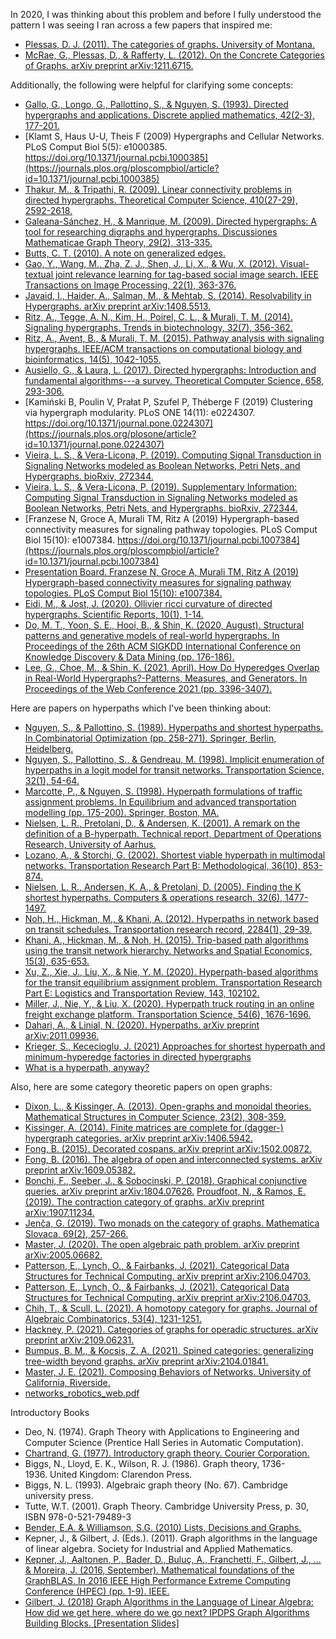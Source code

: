 In 2020, I was thinking about this problem and before I fully understood the
pattern I was seeing I ran across a few papers that inspired me:

* [Plessas, D. J. (2011). The categories of graphs. University of Montana.](https://scholarworks.umt.edu/etd/967)
* [McRae, G., Plessas, D., & Rafferty, L. (2012). On the Concrete Categories of Graphs. arXiv preprint arXiv:1211.6715.](https://arxiv.org/abs/1211.6715)

Additionally, the following were helpful for clarifying some concepts:

* [Gallo, G., Longo, G., Pallottino, S., & Nguyen, S. (1993). Directed hypergraphs and applications. Discrete applied mathematics, 42(2-3), 177-201\.](https://www.sciencedirect.com/science/article/pii/0166218X9390045P)
* [Klamt S, Haus U-U, Theis F (2009) Hypergraphs and Cellular Networks. PLoS Comput Biol 5(5): e1000385\. https://doi.org/10.1371/journal.pcbi.1000385](https://journals.plos.org/ploscompbiol/article?id=10.1371/journal.pcbi.1000385)
* [Thakur, M., & Tripathi, R. (2009). Linear connectivity problems in directed hypergraphs. Theoretical Computer Science, 410(27-29), 2592-2618\.](https://www.sciencedirect.com/science/article/pii/S0304397509002011)
* [Galeana-Sánchez, H., & Manrique, M. (2009). Directed hypergraphs: A tool for researching digraphs and hypergraphs. Discussiones Mathematicae Graph Theory, 29(2), 313-335\.](https://www.researchgate.net/publication/220468816_Directed_hypergraphs_A_tool_for_researching_digraphs_and_hypergraphs)
* [Butts, C. T. (2010). A note on generalized edges.](https://www.imbs.uci.edu/files/docs/technical/2010/mbs_10-03.pdf)
* [Gao, Y., Wang, M., Zha, Z. J., Shen, J., Li, X., & Wu, X. (2012). Visual-textual joint relevance learning for tag-based social image search. IEEE Transactions on Image Processing, 22(1), 363-376\.](https://ieeexplore.ieee.org/document/6212356)
* [Javaid, I., Haider, A., Salman, M., & Mehtab, S. (2014). Resolvability in Hypergraphs. arXiv preprint arXiv:1408.5513\.](https://arxiv.org/abs/1408.5513v2)
* [Ritz, A., Tegge, A. N., Kim, H., Poirel, C. L., & Murali, T. M. (2014). Signaling hypergraphs. Trends in biotechnology, 32(7), 356-362\.](https://www.sciencedirect.com/science/article/abs/pii/S0167779914000717)
* [Ritz, A., Avent, B., & Murali, T. M. (2015). Pathway analysis with signaling hypergraphs. IEEE/ACM transactions on computational biology and bioinformatics, 14(5), 1042-1055\.](https://www.ncbi.nlm.nih.gov/pmc/articles/PMC5810418/)
* [Ausiello, G., & Laura, L. (2017). Directed hypergraphs: Introduction and fundamental algorithms---a survey. Theoretical Computer Science, 658, 293-306\.](https://www.sciencedirect.com/science/article/pii/S0304397516002097?via%3Dihub)
* [Kamiński B, Poulin V, Prałat P, Szufel P, Théberge F (2019) Clustering via hypergraph modularity. PLoS ONE 14(11): e0224307\. https://doi.org/10.1371/journal.pone.0224307](https://journals.plos.org/plosone/article?id=10.1371/journal.pone.0224307)
* [Vieira, L. S., & Vera-Licona, P. (2019). Computing Signal Transduction in Signaling Networks modeled as Boolean Networks, Petri Nets, and Hypergraphs. bioRxiv, 272344\.](https://www.biorxiv.org/content/10.1101/272344v3)
* [Vieira, L. S., & Vera-Licona, P. (2019). Supplementary Information: Computing Signal Transduction in Signaling Networks modeled as Boolean Networks, Petri Nets, and Hypergraphs. bioRxiv, 272344\.](https://www.biorxiv.org/content/biorxiv/suppl/2018/07/10/272344.DC1/272344-1.pdf)
* [Franzese N, Groce A, Murali TM, Ritz A (2019) Hypergraph-based connectivity measures for signaling pathway topologies. PLoS Comput Biol 15(10): e1007384\. https://doi.org/10.1371/journal.pcbi.1007384](https://journals.plos.org/ploscompbiol/article?id=10.1371/journal.pcbi.1007384)
* [Presentation Board. Franzese N, Groce A, Murali TM, Ritz A (2019) Hypergraph-based connectivity measures for signaling pathway topologies. PLoS Comput Biol 15(10): e1007384\.](https://www.reed.edu/biology/ritz/files/posters/2017-franzese-potter-groce-fix-ritz.pdf)
* [Eidi, M., & Jost, J. (2020). Ollivier ricci curvature of directed hypergraphs. Scientific Reports, 10(1), 1-14\.](https://www.nature.com/articles/s41598-020-68619-6)
* [Do, M. T., Yoon, S. E., Hooi, B., & Shin, K. (2020, August). Structural patterns and generative models of real-world hypergraphs. In Proceedings of the 26th ACM SIGKDD International Conference on Knowledge Discovery & Data Mining (pp. 176-186).](https://www.researchgate.net/publication/342169087_Structural_Patterns_and_Generative_Models_of_Real-world_Hypergraphs)
* [Lee, G., Choe, M., & Shin, K. (2021, April). How Do Hyperedges Overlap in Real-World Hypergraphs?-Patterns, Measures, and Generators. In Proceedings of the Web Conference 2021 (pp. 3396-3407).](https://dl.acm.org/doi/abs/10.1145/3442381.3450010)

Here are papers on hyperpaths which I've been thinking about:

* [Nguyen, S., & Pallottino, S. (1989). Hyperpaths and shortest hyperpaths. In Combinatorial Optimization (pp. 258-271). Springer, Berlin, Heidelberg.](https://link.springer.com/chapter/10.1007/BFb0083470)
* [Nguyen, S., Pallottino, S., & Gendreau, M. (1998). Implicit enumeration of hyperpaths in a logit model for transit networks. Transportation Science, 32(1), 54-64\.](https://pubsonline.informs.org/doi/epdf/10.1287/trsc.32.1.54)
* [Marcotte, P., & Nguyen, S. (1998). Hyperpath formulations of traffic assignment problems. In Equilibrium and advanced transportation modelling (pp. 175-200). Springer, Boston, MA.](https://citeseerx.ist.psu.edu/viewdoc/download?doi=10.1.1.43.1143&rep=rep1&type=pdf)
* [Nielsen, L. R., Pretolani, D., & Andersen, K. (2001). A remark on the definition of a B-hyperpath. Technical report, Department of Operations Research, University of Aarhus.](https://citeseerx.ist.psu.edu/viewdoc/download?doi=10.1.1.90.8327&rep=rep1&type=pdf)
* [Lozano, A., & Storchi, G. (2002). Shortest viable hyperpath in multimodal networks. Transportation Research Part B: Methodological, 36(10), 853-874\.](https://www.worldtransitresearch.info/research/2092/)
* [Nielsen, L. R., Andersen, K. A., & Pretolani, D. (2005). Finding the K shortest hyperpaths. Computers & operations research, 32(6), 1477-1497\.](https://www.sciencedirect.com/science/article/abs/pii/S0305054803003459)
* [Noh, H., Hickman, M., & Khani, A. (2012). Hyperpaths in network based on transit schedules. Transportation research record, 2284(1), 29-39\.](https://journals.sagepub.com/doi/abs/10.3141/2284-04)
* [Khani, A., Hickman, M., & Noh, H. (2015). Trip-based path algorithms using the transit network hierarchy. Networks and Spatial Economics, 15(3), 635-653\.](https://link.springer.com/article/10.1007/s11067-014-9249-3)
* [Xu, Z., Xie, J., Liu, X., & Nie, Y. M. (2020). Hyperpath-based algorithms for the transit equilibrium assignment problem. Transportation Research Part E: Logistics and Transportation Review, 143, 102102\.](https://www.sciencedirect.com/science/article/abs/pii/S136655452030750X)
* [Miller, J., Nie, Y., & Liu, X. (2020). Hyperpath truck routing in an online freight exchange platform. Transportation Science, 54(6), 1676-1696\.](https://pubsonline.informs.org/doi/abs/10.1287/trsc.2020.0989)
* [Dahari, A., & Linial, N. (2020). Hyperpaths. arXiv preprint arXiv:2011.09936\.](https://arxiv.org/abs/2011.09936)
* [Krieger, S., Kececioglu, J. (2021) Approaches for shortest hyperpath and minimum-hyperedge factories in directed hypergraphs](http://hyperpaths.cs.arizona.edu/)
* [What is a hyperpath, anyway?](https://fast-trips.mtc.ca.gov/2016/04/21/What-is-a-hyperpath-anyway/)

Also, here are some category theoretic papers on open graphs:


* [Dixon, L., & Kissinger, A. (2013). Open-graphs and monoidal theories. Mathematical Structures in Computer Science, 23(2), 308-359.](https://arxiv.org/abs/1011.4114)
* [Kissinger, A. (2014). Finite matrices are complete for (dagger-) hypergraph categories. arXiv preprint arXiv:1406.5942.](https://arxiv.org/abs/1406.5942)
* [Fong, B. (2015). Decorated cospans. arXiv preprint arXiv:1502.00872.](https://arxiv.org/abs/1502.00872)
* [Fong, B. (2016). The algebra of open and interconnected systems. arXiv preprint arXiv:1609.05382.](https://arxiv.org/abs/1609.05382)
* [Bonchi, F., Seeber, J., & Sobocinski, P. (2018). Graphical conjunctive queries. arXiv preprint arXiv:1804.07626.](https://arxiv.org/abs/1804.07626)
[Proudfoot, N., & Ramos, E. (2019). The contraction category of graphs. arXiv preprint arXiv:1907.11234.](https://arxiv.org/abs/1907.11234)
* [Jenča, G. (2019). Two monads on the category of graphs. Mathematica Slovaca, 69(2), 257-266.](https://arxiv.org/abs/1706.00081)
* [Master, J. (2020). The open algebraic path problem. arXiv preprint arXiv:2005.06682.](https://arxiv.org/pdf/2005.06682.pdf)
* [Patterson, E., Lynch, O., & Fairbanks, J. (2021). Categorical Data Structures for Technical Computing. arXiv preprint arXiv:2106.04703.](https://arxiv.org/abs/2106.04703)
* [Patterson, E., Lynch, O., & Fairbanks, J. (2021). Categorical Data Structures for Technical Computing. arXiv preprint arXiv:2106.04703.](https://arxiv.org/pdf/2106.04703.pdf)
* [Chih, T., & Scull, L. (2021). A homotopy category for graphs. Journal of Algebraic Combinatorics, 53(4), 1231-1251.](https://arxiv.org/abs/1901.01619)
* [Hackney, P. (2021). Categories of graphs for operadic structures. arXiv preprint arXiv:2109.06231.](https://arxiv.org/abs/2109.06231)
* [Bumpus, B. M., & Kocsis, Z. A. (2021). Spined categories: generalizing tree-width beyond graphs. arXiv preprint arXiv:2104.01841.](https://arxiv.org/abs/2104.01841)
* [Master, J. E. (2021). Composing Behaviors of Networks. University of California, Riverside.](https://arxiv.org/pdf/2105.12905.pdf)
* [networks_robotics_web.pdf](https://math.ucr.edu/home/baez/robotics/networks_robotics_web.pdf)

Introductory Books

* Deo, N. (1974). Graph Theory with Applications to Engineering and Computer Science (Prentice Hall Series in Automatic Computation).
* [Chartrand, G. (1977). Introductory graph theory. Courier Corporation.](https://archive.org/details/introductorygrap0000char)
* Biggs, N., Lloyd, E. K., Wilson, R. J. (1986). Graph theory, 1736-1936. United Kingdom: Clarendon Press.
* Biggs, N. L. (1993). Algebraic graph theory (No. 67). Cambridge university press.
* Tutte, W.T. (2001). Graph Theory. Cambridge University Press, p. 30, ISBN 978-0-521-79489-3
* [Bender, E.A. & Williamson, S.G. (2010) Lists, Decisions and Graphs.](https://www.google.com/books/edition/Lists_Decisions_and_Graphs/vaXv_yhefG8C?hl=en&gbpv=1)
* Kepner, J., & Gilbert, J. (Eds.). (2011). Graph algorithms in the language of linear algebra. Society for Industrial and Applied Mathematics.
* [Kepner, J., Aaltonen, P., Bader, D., Buluç, A., Franchetti, F., Gilbert, J., ... & Moreira, J. (2016, September). Mathematical foundations of the GraphBLAS. In 2016 IEEE High Performance Extreme Computing Conference (HPEC) (pp. 1-9). IEEE.](https://arxiv.org/pdf/1606.05790.pdf)
* [Gilbert, J. (2018) Graph Algorithms in the Language of Linear Algebra: How did we get here, where do we go next? IPDPS Graph Algorithms Building Blocks. [Presentation Slides]](https://sites.cs.ucsb.edu/~gilbert/talks/2018-05-21-GilbertGABB21May2018.pdf)
